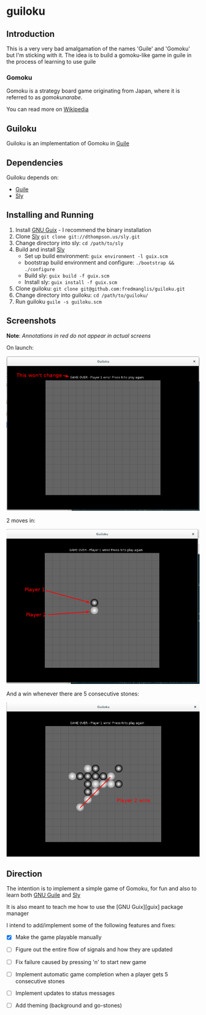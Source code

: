 # guiloku

## Introduction

This is a very very bad amalgamation of the names 'Guile' and 'Gomoku' but I'm sticking with it.
The idea is to build a gomoku-like game in guile in the process of learning to use guile

### Gomoku

Gomoku is a strategy board game originating from Japan, where it is referred to as _gomokunarabe_.

You can read more on [Wikipedia](https://en.wikipedia.org/wiki/Gomoku)

## Guiloku

Guiloku is an implementation of Gomoku in [Guile](https://www.gnu.org/software/guile/)

## Dependencies

Guiloku depends on:

* [Guile][guile]
* [Sly][sly]

## Installing and Running

1. Install [GNU Guix](https://www.gnu.org/software/guix/) - I recommend the binary installation
2. Clone [Sly][sly] `git clone git://dthompson.us/sly.git`
3. Change directory into sly: `cd /path/to/sly`
4. Build and install [Sly][sly]
	* Set up build environment: `guix environment -l guix.scm`
	* bootstrap build environment and configure: `./bootstrap && ./configure`
	* Build sly: `guix build -f guix.scm`
	* Install sly: `guix install -f guix.scm`
5. Clone guiloku: `git clone git@github.com:fredmanglis/guiloku.git`
6. Change directory into guiloku: `cd /path/to/guiloku/`
7. Run guiloku `guile -s guiloku.scm`

## Screenshots

**Note**: _Annotations in red do not appear in actual screens_

On launch:

![Initial screen on launching guiloku](docs/screenshots/launch_screen.png)

2 moves in:

![Stones for players 1 and 2 shown](docs/screenshots/players_stones.png)

And a win whenever there are 5 consecutive stones:

![Player 2 wins](docs/screenshots/player2_wins.png)

## Direction

The intention is to implement a simple game of Gomoku, for fun and also to learn both [GNU Guile][guile] and [Sly][sly]

It is also meant to teach me how to use the [GNU Guix][guix] package manager

I intend to add/implement some of the following features and fixes:

- [x] Make the game playable manually
- [ ] Figure out the entire flow of signals and how they are updated
- [ ] Fix failure caused by pressing 'n' to start new game
- [ ] Implement automatic game completion when a player gets 5 consecutive stones
- [ ] Implement updates to status messages
- [ ] Add theming (background and go-stones)


[guile]:https://www.gnu.org/software/guile/
[sly]:https://dthompson.us/projects/sly.html